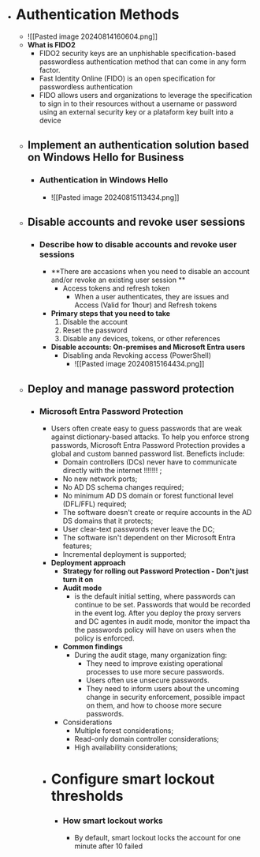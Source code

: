 - # Authentication Methods
	- ![[Pasted image 20240814160604.png]]
	- **What is FIDO2**
		- FIDO2 security keys are an unphishable specification-based passwordless authentication method that can come in any form factor.
		- Fast Identity Online (FIDO) is an open specification for passwordless authentication
		- FIDO allows users and organizations to leverage the specification to sign in to their resources without a username or password using an external security key or a plataform key built into a device
	- ## Implement an authentication solution based on Windows Hello for Business
		- ### Authentication in Windows Hello 
			- ![[Pasted image 20240815113434.png]]
	- ## Disable accounts and revoke user sessions
		- ### Describe how to disable accounts and revoke user sessions
			- **There are accasions when you need to disable an account and/or revoke an existing user session **
				- Access tokens and refresh token
					- When a user authenticates, they are issues and Access (Valid for 1hour) and Refresh tokens
			- **Primary steps that you need to take**
				1. Disable the account
				2. Reset the password
				3. Disable any devices, tokens, or other references
			- **Disable accounts: On-premises and Microsoft Entra users**
				- Disabling anda Revoking access (PowerShell)
					- ![[Pasted image 20240815164434.png]]
	- ## Deploy and manage password protection
		- ### Microsoft Entra Password Protection 
			- Users often create easy to guess passwords that are weak against dictionary-based attacks. To help you enforce strong passwords, Microsoft Entra Password Protection provides a global and custom banned password list. Beneficts include:
				- Domain controllers (DCs) never have to communicate directly with the internet !!!!!!! ;
				- No new network ports;
				- No AD DS schema changes required;
				- No minimum AD DS domain or forest functional level (DFL/FFL) required;
				- The software doesn't create or require accounts in the AD DS domains that it protects;
				- User clear-text passwords never leave the DC;
				- The software isn't dependent on ther Microsoft Entra features;
				- Incremental deployment is supported;
			- **Deployment approach**
				- **Strategy for rolling out Password Protection - Don't just turn it on**
				- **Audit mode**
					- is the default initial setting, where passwords can continue to be set. Passwords that would be recorded in the event log. After you deploy the proxy servers and DC agentes in audit mode, monitor the impact tha the passwords policy will have on users when the policy is enforced.
				- **Common findings**
					- During the audit stage, many organization fing:
						- They need to improve existing operational processes to use more secure passwords.
						- Users often use unsecure passwords.
						- They need to inform users about the uncoming change in security enforcement, possible impact on them, and how to choose more secure passwords.
				- Considerations
					- Multiple forest considerations;
					- Read-only domain controller considerations;
					- High availability considerations;
			- # Configure smart lockout thresholds
				- ### How smart lockout works
					- By default, smart lockout locks the account for one minute after 10 failed